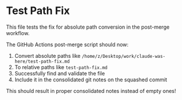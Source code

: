 # Test Path Fix

This file tests the fix for absolute path conversion in the post-merge workflow.

The GitHub Actions post-merge script should now:
1. Convert absolute paths like `/home/z/Desktop/work/claude-was-here/test-path-fix.md` 
2. To relative paths like `test-path-fix.md`
3. Successfully find and validate the file
4. Include it in the consolidated git notes on the squashed commit

This should result in proper consolidated notes instead of empty ones!